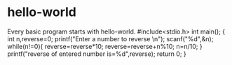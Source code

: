 # hello-world
Every basic program starts with hello-world. 
#include<stdio.h>
int main();
{
int n,reverse=0;
printf("Enter a number to reverse \n");
scanf("%d",&n);
while(n!=0){
 reverse=reverse*10;
 reverse=reverse+n%10;
 n=n/10;
 }
 printf("reverse of entered number is=%d",reverse);
 return 0;
 }
 
